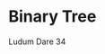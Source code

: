 Binary Tree
===============================================================================
Ludum Dare 34

